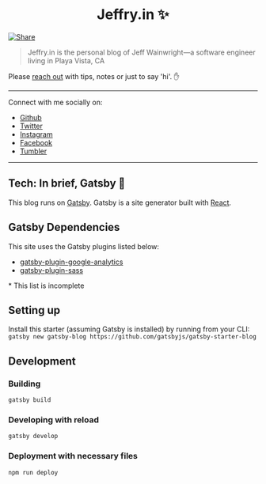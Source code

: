 <h1 align="center">Jeffry.in ✨</h1>

[![Share](https://img.shields.io/twitter/url/http/shields.io.svg?style=social&maxAge=2592000)](https://twitter.com/home?status=Hey%20%40yowainwright%2C%20I%20saw%20your%20blog%20https%3A%2F%2Fgithub.com%2Fyowainwright%2Fyowainwright.github.io%20%F0%9F%99%8C%20%23jekyllrb)

> Jeffry.in is the personal blog of Jeff Wainwright—a software engineer living in Playa Vista, CA

Please [reach out](mailto:yowainwright@gmail.com) with tips, notes or just to say 'hi'. ✋

---

Connect with me socially on:
-  [Github](https://github.com/yowainwright)
-  [Twitter](https://twitter.com/yowainwright)
-  [Instagram](https://www.instagram.com/yowainwright/)
-  [Facebook](https://www.facebook.com/yowainwright)
-  [Tumbler](http://ratherbe.in/)

---

## Tech: In brief, Gatsby 💼

This blog runs on [Gatsby](https://www.gatsbyjs.org/docs/). Gatsby is a site generator built with [React](https://facebook.github.io/react/docs/).

## Gatsby Dependencies

This site uses the Gatsby plugins listed below:
- [gatsby-plugin-google-analytics](https://www.gatsbyjs.org/packages/gatsby-plugin-google-analytics/)
- [gatsby-plugin-sass](https://www.gatsbyjs.org/packages/gatsby-plugin-sass/)

\* This list is incomplete


## Setting up

Install this starter (assuming Gatsby is installed) by running from your CLI:
`gatsby new gatsby-blog https://github.com/gatsbyjs/gatsby-starter-blog`

## Development

### Building
```shell
gatsby build
```

### Developing with reload

```shell
gatsby develop
```

### Deployment with necessary files

```shell
npm run deploy
```
